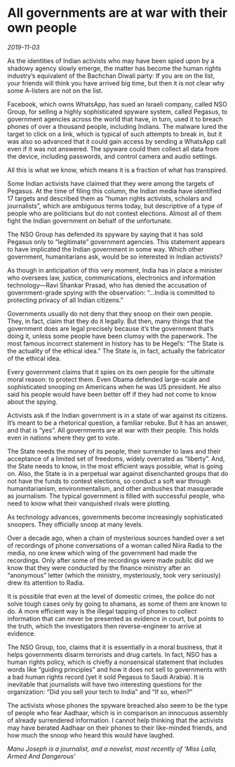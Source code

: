 # All governments are at war with their own people

*2019-11-03*

As the identities of Indian activists who may have been spied upon by a
shadowy agency slowly emerge, the matter has become the human rights
industry’s equivalent of the Bachchan Diwali party: If you are on the
list, your friends will think you have arrived big time, but then it is
not clear why some A-listers are not on the list.

Facebook, which owns WhatsApp, has sued an Israeli company, called NSO
Group, for selling a highly sophisticated spyware system, called
Pegasus, to government agencies across the world that have, in turn,
used it to breach phones of over a thousand people, including Indians.
The malware lured the target to click on a link, which is typical of
such attempts to break in, but it was also so advanced that it could
gain access by sending a WhatsApp call even if it was not answered. The
spyware could then collect all data from the device, including
passwords, and control camera and audio settings.

All this is what we know, which means it is a fraction of what has
transpired.

Some Indian activists have claimed that they were among the targets of
Pegasus. At the time of filing this column, the Indian media have
identified 17 targets and described them as “human rights activists,
scholars and journalists”, which are ambiguous terms today, but
descriptive of a type of people who are politicians but do not contest
elections. Almost all of them fight the Indian government on behalf of
the unfortunate.

The NSO Group has defended its spyware by saying that it has sold
Pegasus only to “legitimate” government agencies. This statement appears
to have implicated the Indian government in some way. Which other
government, humanitarians ask, would be so interested in Indian
activists?

As though in anticipation of this very moment, India has in place a
minister who oversees law, justice, communications, electronics and
information technology—Ravi Shankar Prasad, who has denied the
accusation of government-grade spying with the observation: “…India is
committed to protecting privacy of all Indian citizens.”

Governments usually do not deny that they snoop on their own people.
They, in fact, claim that they do it legally. But then, many things that
the government does are legal precisely because it’s the government
that’s doing it, unless some people have been clumsy with the paperwork.
The most famous incorrect statement in history has to be Hegel’s: “The
State is the actuality of the ethical idea.” The State is, in fact,
actually the fabricator of the ethical idea.

Every government claims that it spies on its own people for the ultimate
moral reason: to protect them. Even Obama defended large-scale and
sophisticated snooping on Americans when he was US president. He also
said his people would have been better off if they had not come to know
about the spying.

Activists ask if the Indian government is in a state of war against its
citizens. It’s meant to be a rhetorical question, a familiar rebuke. But
it has an answer, and that is “yes”. All governments are at war with
their people. This holds even in nations where they get to vote.

The State needs the money of its people, their surrender to laws and
their acceptance of a limited set of freedoms, widely overrated as
“liberty”. And, the State needs to know, in the most efficient ways
possible, what is going on. Also, the State is in a perpetual war
against disenchanted groups that do not have the funds to contest
elections, so conduct a soft war through humanitarianism,
environmentalism, and other ambushes that masquerade as journalism. The
typical government is filled with successful people, who need to know
what their vanquished rivals were plotting.

As technology advances, governments become increasingly sophisticated
snoopers. They officially snoop at many levels.

Over a decade ago, when a chain of mysterious sources handed over a set
of recordings of phone conversations of a woman called Niira Radia to
the media, no one knew which wing of the government had made the
recordings. Only after some of the recordings were made public did we
know that they were conducted by the finance ministry after an
“anonymous” letter (which the ministry, mysteriously, took very
seriously) drew its attention to Radia.

It is possible that even at the level of domestic crimes, the police do
not solve tough cases only by going to shamans, as some of them are
known to do. A more efficient way is the illegal tapping of phones to
collect information that can never be presented as evidence in court,
but points to the truth, which the investigators then reverse-engineer
to arrive at evidence.

The NSO Group, too, claims that it is essentially in a moral business,
that it helps governments disarm terrorists and drug cartels. In fact,
NSO has a human rights policy, which is chiefly a nonsensical statement
that includes words like “guiding principles” and how it does not sell
to governments with a bad human rights record (yet it sold Pegasus to
Saudi Arabia). It is inevitable that journalists will have two
interesting questions for the organization: “Did you sell your tech to
India” and “If so, when?”

The activists whose phones the spyware breached also seem to be the type
of people who fear Aadhaar, which is in comparison an innocuous assembly
of already surrendered information. I cannot help thinking that the
activists may have berated Aadhaar on their phones to their like-minded
friends, and how much the snoop who heard this would have laughed.

*Manu Joseph is a journalist, and a novelist, most recently of ‘Miss
Laila, Armed And Dangerous’*

